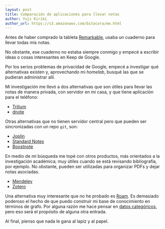 ```yaml
---
layout: post
title: Comparación de aplicaciones para llevar notas
author: Yuji Kiriki
author_url: https://s3.amazonaws.com/bitacora/me.html
---
```

Antes de haber comprado la tableta [Remarkable](https://remarkable.com/), usaba un cuaderno para llevar todas mis notas.

No obstante, ese cuaderno no estaba siempre conmigo y empecé a escribir ideas o cosas interesantes en Keep de Google.

Por los serios problemas de privacidad de Google, empecé a investigar qué alternativas existen y, aprovechando mi _homelab_, busqué las que se pudieran administrar allí.

Mi investigación me llevó a dos alternativas que son útiles para llevar las notas de manera privada, con servidor en mi casa, y que tiene aplicación para el teléfono:

- [Trilium](https://github.com/zadam/trilium)
- [dnote](https://dnote.io/)

Otras alternativas que no tienen servidor central pero que pueden ser sincronizadas con un repo `git`, son:

- [Joplin](https://joplin.cozic.net/)
- [Standard Notes](https://standardnotes.org/)
- [Boostnote](https://boostnote.io/)

En medio de mi búsqueda me topé con otros productos, más orientados a la investigación académica; muy útiles cuando se está revisando bibliografía, por ejemplo. No obstante, pueden ser utilizadas para organizar PDFs y dejar notas asociadas.

- [Mendeley](https://www.mendeley.com/)
- [Zotero](https://www.zotero.org)

Una alternativa muy interesante que no he probado es [Roam](https://roamresearch.com/). Es demasiado poderoso el hecho de que puedo construir mi base de conocimiento en términos de grafo. Por alguna razón me hace pensar en [datos categóricos](https://www.categoricaldata.net/), pero eso será el propósito de alguna otra entrada.

Al final, pienso que nada le gana al lapiz y al papel.
